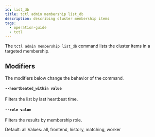 ```yaml
---
id: list_db
title: tctl admin membership list_db
description: describing cluster membership items
tags:
  - operation-guide
  - tctl
---
```


The `tctl admin membership list_db` command lists the cluster items in a targeted membership.

## Modifiers
The modifiers below change the behavior of the command.

#### `--heartbeated_within value`
Filters the list by last heartbeat time.
<!-- todo: add supported format list-->

#### `--role value`
Filters the results by membership role.

Default: all
Values: all, frontend, history, matching, worker